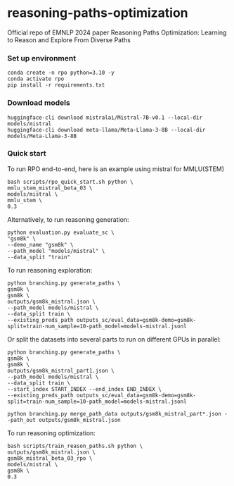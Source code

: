 # reasoning-paths-optimization
Official repo of EMNLP 2024 paper Reasoning Paths Optimization: Learning to Reason and Explore From Diverse Paths

### Set up environment
```
conda create -n rpo python=3.10 -y
conda activate rpo
pip install -r requirements.txt
```

### Download models
```
huggingface-cli download mistralai/Mistral-7B-v0.1 --local-dir models/mistral
huggingface-cli download meta-llama/Meta-Llama-3-8B --local-dir models/Meta-Llama-3-8B
```

### Quick start

To run RPO end-to-end, here is an example using mistral for MMLU(STEM)
```
bash scripts/rpo_quick_start.sh python \
mmlu_stem_mistral_beta_03 \
models/mistral \
mmlu_stem \
0.3
```

Alternatively, to run reasoning generation:
```
python evaluation.py evaluate_sc \
"gsm8k" \
--demo_name "gsm8k" \
--path_model "models/mistral" \
--data_split "train"
```

To run reasoning exploration:
```
python branching.py generate_paths \
gsm8k \
gsm8k \
outputs/gsm8k_mistral.json \
--path_model models/mistral \
--data_split train \
--existing_preds_path outputs_sc/eval_data=gsm8k-demo=gsm8k-split=train-num_sample=10-path_model=models-mistral.jsonl
```

Or split the datasets into several parts to run on different GPUs in parallel:
```
python branching.py generate_paths \
gsm8k \
gsm8k \
outputs/gsm8k_mistral_part1.json \
--path_model models/mistral \
--data_split train \
--start_index START_INDEX --end_index END_INDEX \
--existing_preds_path outputs_sc/eval_data=gsm8k-demo=gsm8k-split=train-num_sample=10-path_model=models-mistral.jsonl

python branching.py merge_path_data outputs/gsm8k_mistral_part*.json --path_out outputs/gsm8k_mistral.json
```

To run reasoning optimization:
```
bash scripts/train_reason_paths.sh python \
outputs/gsm8k_mistral.json \
gsm8k_mistral_beta_03_rpo \
models/mistral \
gsm8k \
0.3
```
